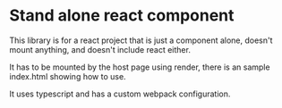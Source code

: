 # Stand alone react component

This library is for a react project that is just a component alone, doesn't mount anything, and doesn't include react either.

It has to be mounted by the host page using render, there is an sample index.html showing how to use.

It uses typescript and has a custom webpack configuration.
